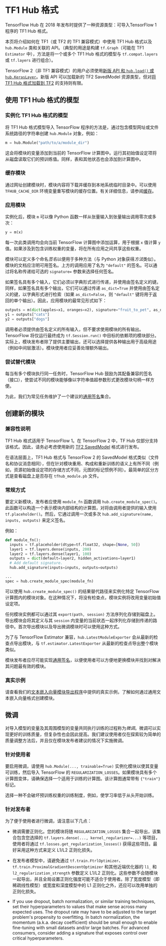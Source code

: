 <!--* freshness: { owner: 'maringeo' reviewed: '2022-10-07' } *-->

# TF1 Hub 格式

TensorFlow Hub 在 2018 年发布时提供了一种资源类型：可导入TensorFlow 1 程序的 TF1 Hub 格式。

本页将介绍如何在 TF1（或 TF2 的 TF1 兼容模式）中使用 TF1 Hub 格式以及 `hub.Module` 类和关联的 API。（典型的用途是构建 `tf.Graph`（可能在 TF1 `Estimator` 中），方法是将一个或多个 TF1 Hub 格式的模型与 `tf.compat.layers` 或 `tf.layers` 进行组合）。

TensorFlow 2（非 TF1 兼容模式）的用户必须使用[新版 API 和 `hub.load()` 或 `hub.KerasLayer`](tf2_saved_model.md)。新版 API 可以加载新的 TF2 SavedModel 资源类型，但对[将 TF1 Hub 格式加载到 TF2](migration_tf2.md) 的支持则有限。

## 使用 TF1 Hub 格式的模型

### 实例化 TF1 Hub 格式的模型

将 TF1 Hub 格式模型导入 TensorFlow 程序的方法是，通过包含模型网址或文件系统路径的字符串创建 `hub.Module` 对象，例如：

```python
m = hub.Module("path/to/a/module_dir")
```

这会将模块的变量添加到当前的 TensorFlow 计算图中。运行其初始值设定项将从磁盘读取它们的预训练值。同样，表和其他状态也会添加到计算图中。

### 缓存模块

通过网址创建模块时，模块内容将下载并缓存到本地系统临时目录中。可以使用 `TFHUB_CACHE_DIR` 环境变量重写模块的缓存位置。有关详细信息，请参阅[缓存](caching.md)。

### 应用模块

实例化后，模块 `m` 可以像 Python 函数一样从张量输入到张量输出调用零次或多次：

```python
y = m(x)
```

每一次此类调用均会向当前 TensorFlow 计算图中添加运算，用于根据 `x` 值计算 `y` 值。如果涉及到包含训练权重的变量，将在所有应用之间共享这些权重。

模块可以定义多个命名*签名*以便用于多种方法（与 Python 对象获得*方法*类似）。模块的文档应注明可用签名。上方的调用应用了名为 `"default"` 的签名。可以通过将名称传递给可选的 `signature=` 参数来选择任何签名。

如果签名具有多个输入，它们必须以字典形式进行传递，并使用由签名定义的键。同样，如果签名具有多个输出，它们可以通过传递 `as_dict=True` 并使用由签名定义的键，以字典形式进行检索（如果 `as_dict=False`，则 `"default"` 键将用于返回的单个输出）。因此，应用模块的最常见形式如下：

```python
outputs = m(dict(apples=x1, oranges=x2), signature="fruit_to_pet", as_dict=True)
y1 = outputs["cats"]
y2 = outputs["dogs"]
```

调用者必须提供由签名定义的所有输入，但不要求使用模块的所有输出。TensorFlow 将仅运行最终成为 `tf.Session.run()` 中目标的依赖项的模块部分。实际上，模块发布者除了提供主要输出，还可以选择提供各种输出用于高级用途（例如中间层激活）。模块使用者应妥善处理额外输出。

### 尝试替代模块

每当有多个模块执行同一任务时，TensorFlow Hub 鼓励为其配备兼容的签名（接口），使尝试不同的模块能够像以字符串值超参数形式更改模块句柄一样方便。

为此，我们为常见任务维护了一个建议的[通用签名](common_signatures/index.md)集合。

## 创建新的模块

### 兼容性说明

TF1 Hub 格式适用于 TensorFlow 1。在 TensorFlow 2 中，TF Hub 仅部分支持该格式。因此，请务必考虑使用新的 [TF2 SavedModel](tf2_saved_model.md) 格式进行发布。

在语法层面上，TF1 Hub 格式与 TensorFlow 2 的 SavedModel 格式类似（文件名和协议消息相同），但在针对模块重用、构成和重新训练的语义上有所不同（例如，资源初始值设定项的存储方式不同，元图的标记惯例不同）。最简单的区分方式是查看磁盘上是否存在 `tfhub_module.pb` 文件。

### 常规方式

要定义新模块，发布者应使用 `module_fn` 函数调用 `hub.create_module_spec()`。此函数可以构造一个表示模块内部结构的计算图，对将由调用者提供的输入使用 `tf.placeholder()`。然后，它通过调用一次或多次 `hub.add_signature(name, inputs, outputs)` 来定义签名。

例如：

```python
def module_fn():
  inputs = tf.placeholder(dtype=tf.float32, shape=[None, 50])
  layer1 = tf.layers.dense(inputs, 200)
  layer2 = tf.layers.dense(layer1, 100)
  outputs = dict(default=layer2, hidden_activations=layer1)
  # Add default signature.
  hub.add_signature(inputs=inputs, outputs=outputs)

...
spec = hub.create_module_spec(module_fn)
```

可以使用 `hub.create_module_spec()` 的结果替代路径来实例化特定 TensorFlow 计算图内的模块对象。在这种情况下，将没有检查点，模块实例将改用变量初始值设定项。

任何模块实例都可以通过其 `export(path, session)` 方法序列化存储到磁盘上。导出模块会将其定义与其 `session` 内变量的当前状态一起序列化存储到传递的路径中。首次导出模块以及导出微调模块时可以使用这种方式。

为了与 TensorFlow Estimator 兼容，`hub.LatestModuleExporter` 会从最新的检查点导出模块，与 `tf.estimator.LatestExporter` 从最新的检查点导出整个模块类似。

模块发布者应尽可能实现[通用签名](common_signatures/index.md)，以便使用者可以方便地更换模块并找到对解决其问题最有效的模块。

### 真实示例

请查看我们的[文本嵌入向量模块导出程序](https://github.com/tensorflow/hub/blob/master/examples/text_embeddings/export.py)中提供的真实示例，了解如何通过通用文本嵌入向量格式创建模块。

## 微调

对导入模型的变量及其周围模型的变量共同执行训练的过程称为*微调*。微调可以实现更好的训练质量，但复杂性也会因此提高。我们建议使用者仅在探索较为简单的质量调整方法后，并且仅在模块发布者建议的情况下实施微调。

### 针对使用者

要启用微调，请使用 `hub.Module(..., trainable=True)` 实例化模块以使其变量可训练，然后导入 TensorFlow 的 `REGULARIZATION_LOSSES`。如果模块具有多个计算图变体，请确保选择一个适用于训练的计算图。该计算图通常带有 `{"train"}` 标记。

选择一种不会破坏预训练权重的训练制度，例如，使学习率低于从头开始训练。

### 针对发布者

为了便于使用者进行微调，请注意以下几点：

- 微调需要正则化。您的模块将随 `REGULARIZATION_LOSSES` 集合一起导出，该集合包含您选择的 `tf.layers.dense(..., kernel_regularizer=...)` 等项目，使用者将通过 `tf.losses.get_regularization_losses()` 获得这些项目。最好采用这种方式来定义 L1/L2 正则化损失。

- 在发布者模型中，请避免通过 `tf.train.FtrlOptimizer`、`tf.train.ProximalGradientDescentOptimizer` 和其他近端优化器的 `l1_` 和 `l2_regularization_strength` 参数定义 L1/L2 正则化。这些参数不会随模块一起导出，并且全局设置正则化强度可能不适合于使用者。除了宽度模型（即稀疏线性模型）或宽度和深度模型中的 L1 正则化之外，还应可以改用单独的正则化损失。

- If you use dropout, batch normalization, or similar training techniques, set their hyperparameters to values that make sense across many expected uses. The dropout rate may have to be adjusted to the target problem's propensity to overfitting. In batch normalization, the momentum (a.k.a. decay coefficient) should be small enough to enable fine-tuning with small datasets and/or large batches. For advanced consumers, consider adding a signature that exposes control over critical hyperparameters.
